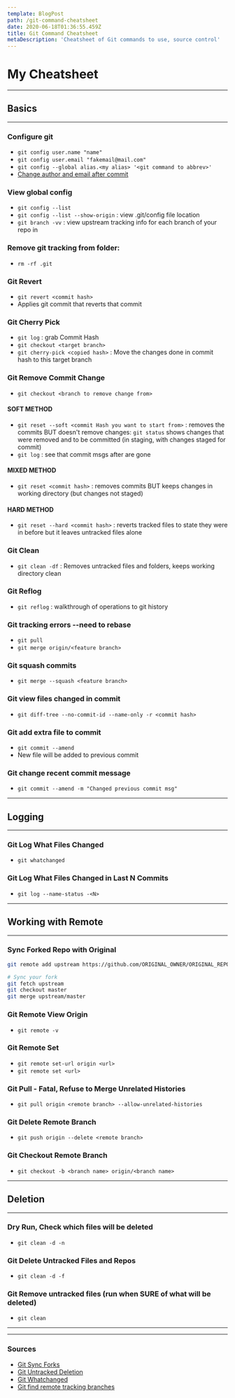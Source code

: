 ```yaml
---
template: BlogPost
path: /git-command-cheatsheet
date: 2020-06-18T01:36:55.459Z
title: Git Command Cheatsheet
metaDescription: 'Cheatsheet of Git commands to use, source control'
---
```

# My Cheatsheet

---
## Basics
---
### Configure git
- `git config user.name "name"`
- `git config user.email "fakemail@mail.com"`
- `git config --global alias.<my alias> '<git command to abbrev>'`
- [Change author and email after commit](https://www.git-tower.com/learn/git/faq/change-author-name-email)

### View global config
- `git config --list`
- `git config --list --show-origin` : view .git/config file location
- `git branch -vv` : view upstream tracking info for each branch of your repo in 

### Remove git tracking from folder:
- `rm -rf .git`

### Git Revert
- `git revert <commit hash>`
- Applies git commit that reverts that commit

### Git Cherry Pick
- `git log` : grab Commit Hash
- `git checkout <target branch>`
- `git cherry-pick <copied hash>` : Move the changes done in commit hash to this target branch

### Git Remove Commit Change
- `git checkout <branch to remove change from>`

#### SOFT METHOD
- `git reset --soft <commit Hash you want to start from>` : removes the commits BUT doesn't remove changes: `git status` shows changes that were removed and to be committed (in staging, with changes staged for commit)
- `git log` : see that commit msgs after <commit Hash you want to start from> are gone

#### MIXED METHOD
- `git reset <commit hash>` : removes commits BUT keeps changes in working directory (but changes not staged)

#### HARD METHOD
- `git reset --hard <commit hash>` : reverts tracked files to state they were in before but it leaves untracked files alone

### Git Clean
- `git clean -df` : Removes untracked files and folders, keeps working directory clean

### Git Reflog
- `git reflog` : walkthrough of operations to git history

### Git tracking errors --need to rebase
- `git pull`
- `git merge origin/<feature branch>`

### Git squash commits
- `git merge --squash <feature branch>`

### Git view files changed in commit
- `git diff-tree --no-commit-id --name-only -r <commit hash>`

### Git add extra file to commit
- `git commit --amend`
- New file will be added to previous commit

### Git change recent commit message
- `git commit --amend -m "Changed previous commit msg"`

---
## Logging
---

### Git Log What Files Changed
- `git whatchanged`

### Git Log What Files Changed in Last N Commits
- `git log --name-status -<N>`

---
## Working with Remote
---

### Sync Forked Repo with Original
```sh
git remote add upstream https://github.com/ORIGINAL_OWNER/ORIGINAL_REPOSITORY.git

# Sync your fork
git fetch upstream
git checkout master
git merge upstream/master
```

### Git Remote View Origin
- `git remote -v`

### Git Remote Set
- `git remote set-url origin <url>`
- `git remote set <url>`

### Git Pull - Fatal, Refuse to Merge Unrelated Histories
- `git pull origin <remote branch> --allow-unrelated-histories`

### Git Delete Remote Branch
- `git push origin --delete <remote branch>`

### Git Checkout Remote Branch
- `git checkout -b <branch name> origin/<branch name>`


---
## Deletion
---

### Dry Run, Check which files will be deleted
- `git clean -d -n`

### Git Delete Untracked Files and Repos
- `git clean -d -f`

### Git Remove untracked files (run when SURE of what will be deleted)
- `git clean`

---
---

### Sources

- [Git Sync Forks](https://www.freecodecamp.org/news/how-to-sync-your-fork-with-the-original-git-repository/)
- [Git Untracked Deletion](https://linuxize.com/post/how-to-remove-untracked-files-in-git/)
- [Git Whatchanged](https://linux.die.net/man/1/git-whatchanged)
- [Git find remote tracking branches](https://stackoverflow.com/questions/171550/find-out-which-remote-branch-a-local-branch-is-tracking)

